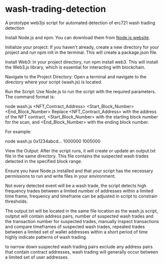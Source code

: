 # wash-trading-detection
A prototype web3js script for automated detection of erc721 wash trading detection

Install Node.js and npm: You can download them from [Node.js website](https://nodejs.org/).

Initialize your project: If you haven't already, create a new directory for your project and run npm init in the terminal. This will create a package.json file.

Install Web3: In your project directory, run npm install web3. This will install the Web3.js library, which is essential for interacting with blockchain.

Navigate to the Project Directory: 
Open a terminal and navigate to the directory where your script (wash.js) is located.

Run the Script: 
Use Node.js to run the script with the required parameters. 
The command format is:

node wash.js <NFT_Contract_Address> <Start_Block_Number> <End_Block_Number>
Replace <NFT_Contract_Address> with the address of the NFT contract, <Start_Block_Number> with the starting block number for the scan, and <End_Block_Number> with the ending block number. 

For example:

node wash.js 0x1234abcd... 1000000 1005000

View the Output:
After the script runs, it will create or update an output.txt file in the same directory. This file contains the suspected wash trades detected in the specified block range.

Ensure you have Node.js installed and that your script has the necessary permissions to run and write files in your environment.

Not every detected event will be a wash trade, the script detects high frequency trades between a limited number of addresses within a limited time frame, frequency and timeframe can be adjusted in script to constrain thresholds.

The output.txt will be located in the same file location as the wash.js script, outptut will contain address pairs, number of suspected wash trades and the transaction number for suspected trades, manually inspect transactions and compare timeframes of suspected wash trades, repeated trades between a limited set of wallet addresses within a short period of time highly indicate patterns of wash trading.

to narrow down suspected wash trading pairs exclude any address pairs that contain contract addresses, wash trading will generally occur between a limited set of user addresses.
